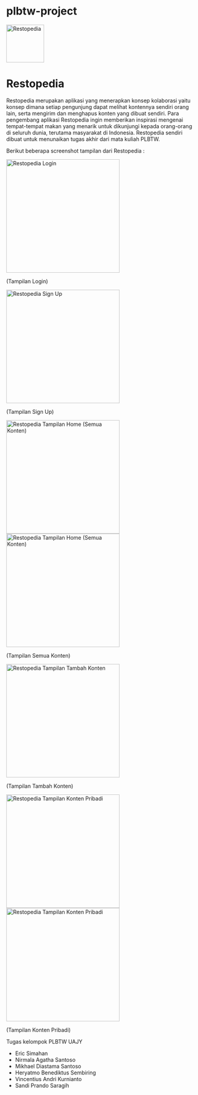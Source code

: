 # plbtw-project

<img alt="Restopedia" height="100" src="https://github.com/diasantoso/plbtw-project/blob/master/AndroidApp/Restopedia/app/src/main/res/drawable/restopedia.png">

<h1>Restopedia</h1>

Restopedia merupakan aplikasi yang menerapkan konsep kolaborasi yaitu konsep dimana setiap pengunjung dapat melihat kontennya sendiri orang lain, serta mengirim dan menghapus konten yang dibuat sendiri. Para pengembang aplikasi Restopedia ingin memberikan inspirasi mengenai tempat-tempat makan yang menarik untuk dikunjungi kepada orang-orang di seluruh dunia, terutama masyarakat di Indonesia. Restopedia sendiri dibuat untuk menunaikan tugas akhir dari mata kuliah PLBTW.

Berikut beberapa screenshot tampilan dari Restopedia :

<img alt="Restopedia Login" height="300" src="https://github.com/diasantoso/plbtw-project/blob/master/Documentation/30300.jpg">

(Tampilan Login)

<img alt="Restopedia Sign Up" height="300" src="https://github.com/diasantoso/plbtw-project/blob/master/Documentation/30301.jpg">

(Tampilan Sign Up)

<img alt="Restopedia Tampilan Home (Semua Konten)" height="300" src="https://github.com/diasantoso/plbtw-project/blob/master/Documentation/30302.jpg">
<img alt="Restopedia Tampilan Home (Semua Konten)" height="300" src="https://github.com/diasantoso/plbtw-project/blob/master/Documentation/30303.jpg">

(Tampilan Semua Konten)

<img alt="Restopedia Tampilan Tambah Konten" height="300" src="https://github.com/diasantoso/plbtw-project/blob/master/Documentation/30304.jpg">

(Tampilan Tambah Konten)

<img alt="Restopedia Tampilan Konten Pribadi" height="300" src="https://github.com/diasantoso/plbtw-project/blob/master/Documentation/30305.jpg">
<img alt="Restopedia Tampilan Konten Pribadi" height="300" src="https://github.com/diasantoso/plbtw-project/blob/master/Documentation/30306.jpg">

(Tampilan Konten Pribadi)

Tugas kelompok PLBTW UAJY
<ul><li>Eric Simahan
<li>	Nirmala Agatha Santoso
<li>	Mikhael Diastama Santoso
<li>	Heryatmo Benediktus Sembiring
<li>	Vincentius Andri Kurnianto
<li>	Sandi Prando Saragih </ul>
